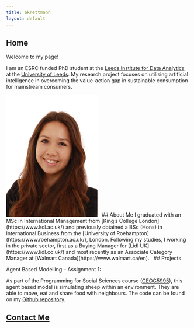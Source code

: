 ```yaml
---
title: akrettmann
layout: default
---
```


## Home

Welcome to my page!

I am an ESRC funded PhD student at the [Leeds Institute for Data Analytics](https://lida.leeds.ac.uk/) at the [University of Leeds](http://www.leeds.ac.uk/). 
My research project focuses on utilising artificial intelligence in overcoming the value-action gap in sustainable consumption for mainstream consumers. 

<img src="aac_IMG_2124.jpg" width="250" alt="Anna K. Krettmann">
 
## About Me
I graduated with an MSc in International Management from [King’s College London](https://www.kcl.ac.uk/) and previously obtained a BSc (Hons) in International Business from the [University of Roehampton](https://www.roehampton.ac.uk/), London. Following my studies, I working in the private sector, first as a Buying Manager for [Lidl UK](https://www.lidl.co.uk/) and most recently as an Associate Category Manager at [Walmart Canada](https://www.walmart.ca/en). 
 
## Projects

Agent Based Modelling – Assignment 1:

As part of the Programming for Social Sciences course ([GEOG5995](https://www.geog.leeds.ac.uk/courses/computing/study/core-python-phd/)), this agent based model is simulating sheep within an environment. They are able to move, eat and share food with neighbours. 
The code can be found on my [Github repository](https://github.com/akrettmann/Geog5995_assignment1_practicals_final). 
 
## [Contact Me](contactme.md) 

